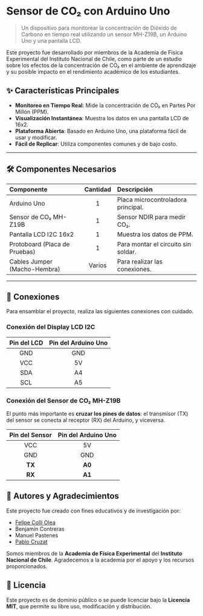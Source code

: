 # Sensor de CO₂ con Arduino Uno

> Un dispositivo para monitorear la concentración de Dióxido de Carbono en tiempo real utilizando un sensor MH-Z19B, un Arduino Uno y una pantalla LCD.

Este proyecto fue desarrollado por miembros de la Academia de Física Experimental del Instituto Nacional de Chile, como parte de un estudio sobre los efectos de la concentración de CO₂ en el ambiente de aprendizaje y su posible impacto en el rendimiento académico de los estudiantes.

## ✨ Características Principales

  * **Monitoreo en Tiempo Real**: Mide la concentración de CO₂ en Partes Por Millón (PPM).
  * **Visualización Instantánea**: Muestra los datos en una pantalla LCD de 16x2.
  * **Plataforma Abierta**: Basado en Arduino Uno, una plataforma fácil de usar y modificar.
  * **Fácil de Replicar**: Utiliza componentes comunes y de bajo costo.

-----

## 🛠️ Componentes Necesarios

| Componente | Cantidad | Descripción |
| :--- | :---: | :--- |
| Arduino Uno | 1 | Placa microcontroladora principal. |
| Sensor de CO₂ MH-Z19B | 1 | Sensor NDIR para medir CO₂. |
| Pantalla LCD I2C 16x2 | 1 | Muestra los datos de PPM. |
| Protoboard (Placa de Pruebas) | 1 | Para montar el circuito sin soldar. |
| Cables Jumper (Macho-Hembra) | Varios | Para realizar las conexiones. |

-----

## 🔌 Conexiones

Para ensamblar el proyecto, realiza las siguientes conexiones con cuidado.

### Conexión del Display LCD I2C

| Pin del LCD | Pin del Arduino Uno |
| :---: | :---: |
| GND | GND |
| VCC | 5V |
| SDA | A4 |
| SCL | A5 |

### Conexión del Sensor de CO₂ MH-Z19B

El punto más importante es **cruzar los pines de datos**: el transmisor (TX) del sensor se conecta al receptor (RX) del Arduino, y viceversa.

| Pin del Sensor | Pin del Arduino Uno |
| :---: | :---: |
| VCC | 5V |
| GND | GND |
| **TX** | **A0** |
| **RX** | **A1** |

## 👥 Autores y Agradecimientos

Este proyecto fue creado con fines educativos y de investigación por:

  * [Felipe Colli Olea](https://github.com/F-Patata2008)
  * Benjamin Contreras
  * Manuel Pastenes
  * [Pablo Cruzat](https://github.com/PabloCruzval)

Somos miembros de la **Academia de Física Experimental** del **Instituto Nacional de Chile**. Agradecemos a la academia por el apoyo y los recursos proporcionados.

## 📜 Licencia

Este proyecto es de dominio público o se puede licenciar bajo la **Licencia MIT**, que permite su libre uso, modificación y distribución.
